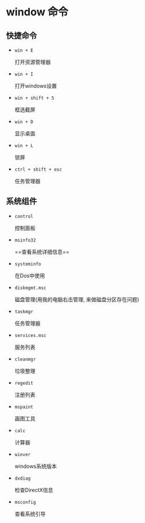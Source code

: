 # window 命令

## 快捷命令

- `win + E`

  打开资源管理器

- `win + I`

  打开windows设置

- `win + shift + S`

  框选截屏

- `win + D`

  显示桌面

- `win + L`

  锁屏

- `ctrl + shift + esc`

  任务管理器

## 系统组件

- `control`

  控制面板

- `msinfo32`

  ==查看系统详细信息==

- `systeminfo`

  在Dos中使用

- `diskmgmt.msc`

  磁盘管理(用我的电脑右击管理, 来做磁盘分区存在问题)

- `taskmgr`

  任务管理器

- `services.msc`

  服务列表

- `cleanmgr`

  垃圾整理

- `regedit`

  注册列表

- `mspaint`

  画图工具

- `calc`

  计算器

- `winver`

  windows系统版本

- `dxdiag`

  检查DirectX信息

- `msconfig`

  查看系统引导



